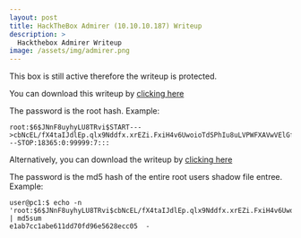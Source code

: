 ```yaml
---
layout: post
title: HackTheBox Admirer (10.10.10.187) Writeup
description: >
  Hackthebox Admirer Writeup
image: /assets/img/admirer.png
---
```


This box is still active therefore the writeup is protected.

You can download this writeup by [clicking here](/active/pdf/admirer1.pdf)

The password is the root hash. Example:
```
root:$6$JNnF8uyhyLU8TRvi$START--->cbNcEL/fX4taIJdlEp.qlx9Nddfx.xrEZi.FxiH4v6UwoioTdSPhIu8uLVPWFXAVwVElGfsd46Dpg4zdOxfd0<---STOP:18365:0:99999:7:::
```
Alternatively, you can download the writeup by  [clicking here](/active/pdf/admirer2.pdf)

The password is the md5 hash of the entire root users shadow file entree. Example:
```
user@pc1:$ echo -n 'root:$6$JNnF8uyhyLU8TRvi$cbNcEL/fX4taIJdlEp.qlx9Nddfx.xrEZi.FxiH4v6UwoioTdSPhIu8uLVPWFXAVwVElGffi1sFDpg4zdOxfd0:18365:0:99999:7:::' | md5sum
e1ab7cc1abe611dd70fd96e5628ecc05  -
```

